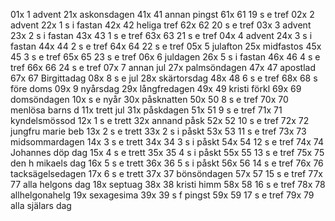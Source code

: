 01x 1 advent		21x askonsdagen	41x 41 annan pingst	61x 61 19 s e tref
02x 2 advent	22x 1 s i fastan	42x 42 heliga tref	62x 62 20 s e tref
03x 3 advent	23x 2 s i fastan	43x 43 1 s e tref	63x 63 21 s e tref
04x 4 advent	24x 3 s i fastan	44x 44 2 s e tref	64x 64 22 s e tref
05x 5 julafton	25x midfastos	45x 45 3 s e tref	65x 65 23 s e tref
06x 6 juldagen	26x 5 s i fastan	46x 46 4 s e tref	66x 66 24 s e tref
07x 7 annan jul	27x palmsöndagen	47x 47 apostlad		67x 67 Birgittadag
08x 8 s e jul	28x skärtorsdag	48x 48 6 s e tref	68x 68 s före doms
09x 9 nyårsdag	29x långfredagen	49x 49 kristi förkl	69x 69 domsöndagen
10x s e nyår	30x påsknatten	50x 50 8 s e tref	70x 70 menlösa barns d
11x trett jul	31x påskdagen	51x 51 9 s e tref	71x 71 kyndelsmössod
12x 1 s e trett	32x annand påsk	52x 52 10 s e tref	72x 72 jungfru marie beb
13x 2 s e trett	33x 2 s i påskt	53x 53 11 s e tref	73x 73 midsommardagen
14x 3 s e trett	34x 34 3 s i påskt	54x 54 12 s e tref	74x 74 Johannes döp dag
15x 4 s e trett	35x 35 4 s i påskt	55x 55 13 s e tref	75x 75 den h mikaels dag
16x 5 s e trett	36x 36 5 s i påskt	56x 56 14 s e tref	76x 76 tacksägelsedagen
17x 6 s e trett	37x 37 bönsöndagen	57x 57 15 s e tref	77x 77 alla helgons dag
18x septuag		38x 38 kristi himm 	58x 58 16 s e tref	78x 78 allhelgonahelg
19x sexagesima	39x 39 s f pingst	59x 59 17 s e tref	79x 79 alla själars dag
